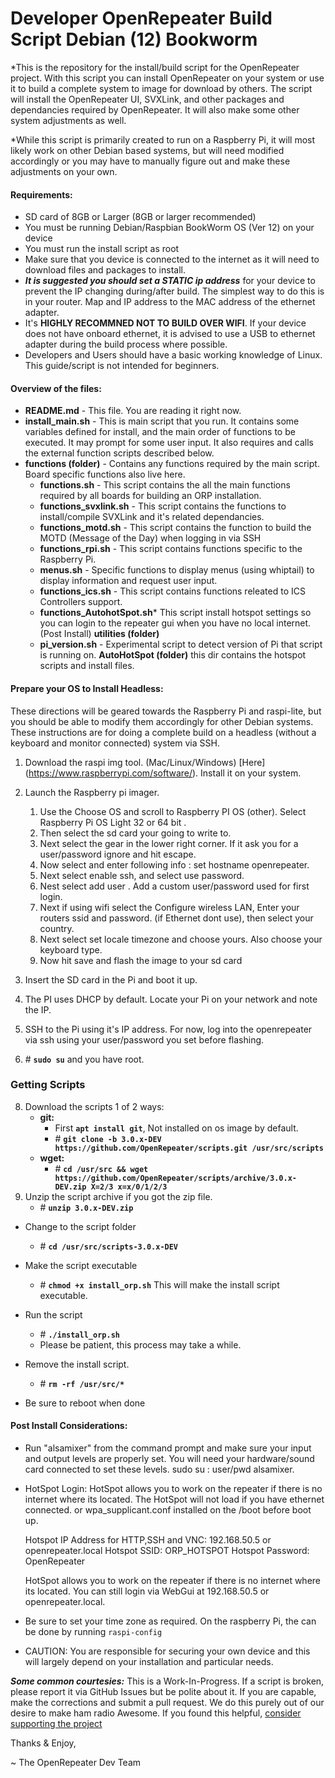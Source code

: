 Developer OpenRepeater Build Script Debian (12) Bookworm
=======
*This is the repository for the install/build script for the OpenRepeater project. With this script you can install OpenRepeater on your system 
 or use it to build a complete system to image for download by others. The script will install the OpenRepeater UI, SVXLink, and other packages 
 and dependancies required by OpenRepeater. It will also make some other system adjustments as well.

*While this script is primarily created to run on a Raspberry Pi, it will most likely work on other Debian based systems, but will need modified 
 accordingly or you may have to manually figure out and make these adjustments on your own. 

#### Requirements: 
* SD card of 8GB or Larger (8GB or larger recommended)
* You must be running Debian/Raspbian BookWorm OS (Ver 12) on your device
* You must run the install script as root 
* Make sure that you device is connected to the internet as it will need to download files and packages to install.
* ***It is suggested you should set a STATIC ip address*** for your device to prevent the IP changing during/after build. 
    The simplest way to do this is in your router. Map and IP address to the MAC address of the ethernet adapter. 
* It's **HIGHLY RECOMMNED NOT TO BUILD OVER WIFI**. If your device does not have onboard ethernet, it is advised 
    to use a USB to ethernet adapter during the build process where possible.
* Developers and Users should have a basic working knowledge of Linux. This guide/script is not intended for beginners.

#### Overview of the files:
* **README.md** - This file. You are reading it right now.
* **install_main.sh** - This is main script that you run. It contains some variables defined for install, and the main order 
    of functions to be executed. It may prompt for some user input. It also requires and calls the external function scripts 
    described below.
* **functions (folder)** - Contains any functions required by the main script. Board specific functions also live here.
	* **functions.sh** - This script contains the all the main functions required by all boards for building an ORP installation.
	* **functions_svxlink.sh** - This script contains the functions to install/compile SVXLink and it's related dependancies.
	* **functions_motd.sh** - This script contains the function to build the MOTD (Message of the Day) when logging in via SSH
	* **functions_rpi.sh** - This script contains functions specific to the Raspberry Pi.
	* **menus.sh** - Specific functions to display menus (using whiptail) to display information and request user input.
	* **functions_ics.sh** - This script contains functions releated to ICS Controllers support.
    * **functions_AutohotSpot.sh*** This script install hotspot settings so you can login to the repeater gui when you have no local internet. (Post Install)
**utilities (folder)**
	* **pi_version.sh** - Experimental script to detect version of Pi that script is running on.
**AutoHotSpot (folder)** this dir contains the hotspot scripts and install files.

#### Prepare your OS to Install Headless:
These directions will be geared towards the Raspberry Pi and raspi-lite, but you should be able to modify them accordingly for other Debian systems. 
These instructions are for doing a complete build on a headless (without a keyboard and monitor connected) system via SSH.

1. Download the raspi img tool. (Mac/Linux/Windows) [Here] (https://www.raspberrypi.com/software/). Install it on your system. 

2. Launch the Raspberry pi imager. 
   1. Use the Choose OS and scroll to Raspberry PI OS (other). Select Raspberry Pi OS Light 32 or 64 bit . 
   2. Then select the sd card your going to write to. 
   3. Next select the gear in the lower right corner. If it ask you for a user/password ignore and hit escape. 
   4. Now select and enter following info : set hostname openrepeater. 
   5. Next select enable ssh, and select use password. 
   6. Nest select add user . Add a custom user/password used for first login. 
   7. Next if using wifi select the Configure wireless LAN, Enter your routers ssid and password. (if Ethernet dont use), then select your country. 
   8. Next select set locale timezone and choose yours. Also choose your keyboard type. 
   9. Now hit save and flash the image to your sd card

4. Insert the SD card in the Pi and boot it up.
5. The PI uses DHCP by default. Locate your Pi on your network and note the IP.
6. SSH to the Pi using it's IP address. For now, log into the openrepeater via ssh using your user/password you set before flashing.
7. &#35; **`sudo su`** and you have root.

### Getting Scripts ######

8. Download the scripts 1 of 2 ways:
	* **git:**
		* First **`apt install git`**, Not installed on os image by default.
		* &#35; **`git clone -b 3.0.x-DEV https://github.com/OpenRepeater/scripts.git /usr/src/scripts`**
	* **wget:** 
		* &#35; **`cd /usr/src && wget https://github.com/OpenRepeater/scripts/archive/3.0.x-DEV.zip X=2/3 x=x/0/1/2/3`**
9. Unzip the script archive if you got the zip file.
	* &#35; **`unzip 3.0.x-DEV.zip`**    
* Change to the script folder
	* &#35; **`cd /usr/src/scripts-3.0.x-DEV`**
* Make the script executable
	* &#35; **`chmod +x install_orp.sh`** This will make the install script executable.
* Run the script
	* &#35; **`./install_orp.sh`**
	* Please be patient, this process may take a while.

* Remove the install script.
    * &#35; **`rm -rf /usr/src/*`**

* Be sure to reboot when done

#### Post Install Considerations:

* Run "alsamixer" from the command prompt and make sure your input and output levels are properly set. You will need your hardware/sound card connected to set these levels.
    sudo su : user/pwd alsamixer.

* HotSpot Login:
    HotSpot allows you to work on the repeater if there is no internet where its located. The HotSpot will not load if you have ethernet connected. or wpa_supplicant.conf installed on the /boot before boot up.

    Hotspot IP Address for HTTP,SSH and VNC: 192.168.50.5 or openrepeater.local
    Hotspot SSID: ORP_HOTSPOT
    Hotspot Password: OpenRepeater

    HotSpot allows you to work on the repeater if there is no internet where its located.
    You can still login via WebGui at 192.168.50.5 or openrepeater.local.

* Be sure to set your time zone as required. On the raspberry Pi, the can be done by running `raspi-config`

* CAUTION: You are responsible for securing your own device and this will largely depend on your installation and particular needs.

***Some common courtesies:*** This is a Work-In-Progress. If a script is broken, please report it via GitHub Issues but be polite about it. If you are capable, make the corrections 
    and submit a pull request. We do this purely out of our desire to make ham radio Awesome. If you found this helpful, [consider supporting the project](https://openrepeater.com/donate)

Thanks & Enjoy,

~ The OpenRepeater Dev Team
